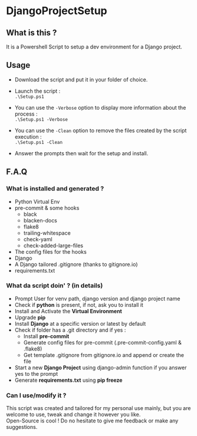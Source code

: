 # DjangoProjectSetup

## What is this ?

It is a Powershell Script to setup a dev environment for a Django project.

## Usage

-   Download the script and put it in your folder of choice.
-   Launch the script :  
`.\Setup.ps1`

-   You can use the `-Verbose` option to display more information about the process :  
`.\Setup.ps1 -Verbose`

-   You can use the `-Clean` option to remove the files created by the script execution :  
`.\Setup.ps1 -Clean`

-   Answer the prompts then wait for the setup and install.

## F.A.Q

### What is installed and generated ?

-   Python Virtual Env
-   pre-commit & some hooks
    -   black
    -   blacken-docs
    -   flake8
    -   trailing-whitespace
    -   check-yaml
    -   check-added-large-files
-   The config files for the hooks
-   Django
-   A Django tailored .gitignore (thanks to gitignore.io)
-   requirements.txt

### What da script doin' ? (in details)

-   Prompt User for venv path, django version and django project name
-   Check if **python** is present, if not, ask you to install it
-   Install and Activate the **Virtual Environment**
-   Upgrade **pip**
-   Install **Django** at a specific version or latest by default
-   Check if folder has a .git directory and if yes :
    -   Install **pre-commit**
    -   Generate config files for pre-commit (.pre-commit-config.yaml & .flake8)
    -   Get template .gitignore from gitignore.io and append or create the file
-   Start a new **Django Project** using django-admin function if you answer yes to the prompt
-   Generate **requirements.txt** using **pip freeze**


### Can I use/modify it ?

This script was created and tailored for my personal use mainly, but you are welcome to use, tweak and change it however you like.  
Open-Source is cool ! Do no hesitate to give me feedback or make any suggestions.
